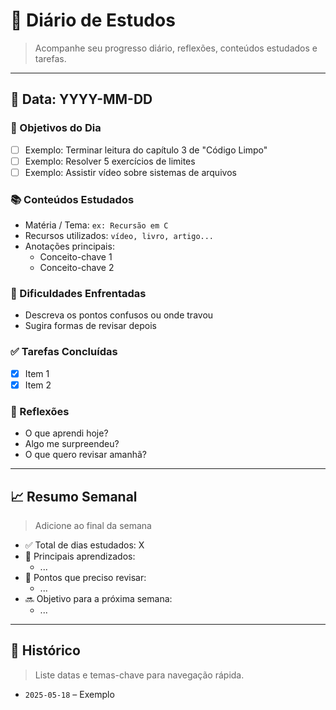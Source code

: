 # 📘 Diário de Estudos

> Acompanhe seu progresso diário, reflexões, conteúdos estudados e tarefas.

---

## 📅 Data: YYYY-MM-DD

### 🎯 Objetivos do Dia
- [ ] Exemplo: Terminar leitura do capítulo 3 de "Código Limpo"
- [ ] Exemplo: Resolver 5 exercícios de limites
- [ ] Exemplo: Assistir vídeo sobre sistemas de arquivos

### 📚 Conteúdos Estudados
- Matéria / Tema: `ex: Recursão em C`
- Recursos utilizados: `vídeo, livro, artigo...`
- Anotações principais:
  - Conceito-chave 1
  - Conceito-chave 2

### 🧠 Dificuldades Enfrentadas
- Descreva os pontos confusos ou onde travou
- Sugira formas de revisar depois

### ✅ Tarefas Concluídas
- [x] Item 1
- [x] Item 2

### 📌 Reflexões
- O que aprendi hoje?
- Algo me surpreendeu?
- O que quero revisar amanhã?

---

## 📈 Resumo Semanal
> Adicione ao final da semana

- ✅ Total de dias estudados: X
- 🧠 Principais aprendizados:
  - ...
- 🧩 Pontos que preciso revisar:
  - ...
- 🔜 Objetivo para a próxima semana:
  - ...

---

## 📆 Histórico
> Liste datas e temas-chave para navegação rápida.

- `2025-05-18` – Exemplo
